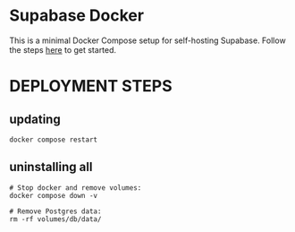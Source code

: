 # Supabase Docker

This is a minimal Docker Compose setup for self-hosting Supabase. Follow the steps [here](https://supabase.com/docs/guides/hosting/docker) to get started.


# DEPLOYMENT STEPS

## updating

`docker compose restart`

## uninstalling all

```
# Stop docker and remove volumes:
docker compose down -v

# Remove Postgres data:
rm -rf volumes/db/data/
```